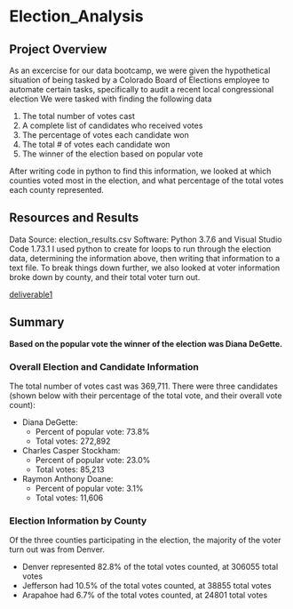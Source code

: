 # Election_Analysis
## Project Overview
As an excercise for our data bootcamp, we were given the hypothetical situation of being tasked by a Colorado Board of Elections employee to automate certain tasks, specifically to audit a recent local congressional election 
We were tasked with finding the following data
1. The total number of votes cast
2. A complete list of candidates who received votes
3. The percentage of votes each candidate won
4. The total # of votes each candidate won 
5. The winner of the election based on popular vote

After writing code in python to find this information, we looked at which counties voted most in the election, and what percentage of the total votes each county represented.  

## Resources and Results 
Data Source: election_results.csv
Software: Python 3.7.6 and Visual Studio Code 1.73.1
I used python to create for loops to run through the election data, determining the information above, then writing that information to a text file. To break things down further, we also looked at voter information broke down by county, and their total voter turn out.  

[deliverable1](/deliverable1.png)

## Summary
__Based on the popular vote the winner of the election was Diana DeGette.__

### Overall Election and Candidate Information 
The total number of votes cast was 369,711.
There were three candidates (shown below with their percentage of the total vote, and their overall vote count): 
* Diana DeGette: 
    * Percent of popular vote: 73.8% 
    * Total votes: 272,892
* Charles Casper Stockham: 
    * Percent of popular vote: 23.0% 
    * Total votes: 85,213
* Raymon Anthony Doane: 
    * Percent of popular vote: 3.1% 
    * Total votes: 11,606

### Election Information by County 
Of the three counties participating in the election, the majority of the voter turn out was from Denver.
* Denver represented 82.8% of the total votes counted, at 306055 total votes
* Jefferson had 10.5% of the total votes counted, at 38855 total votes
* Arapahoe had 6.7% of the total votes counted, at 24801 total votes

